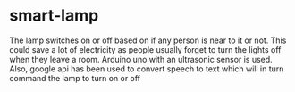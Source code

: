 # smart-lamp

The lamp switches on or off based on if any person is near to it or not. This could save a lot of electricity as people usually forget to turn the lights off when they leave a room. Arduino uno with an ultrasonic sensor is used. Also, google api has been used to convert speech to text which will in turn command the lamp to turn on or off
